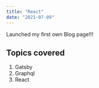 ```yaml
---
title: "React"
date: "2021-07-09"
---
```


Launched my first own Blog page!!!

## Topics covered
1. Gatsby
2. Graphql
3. React